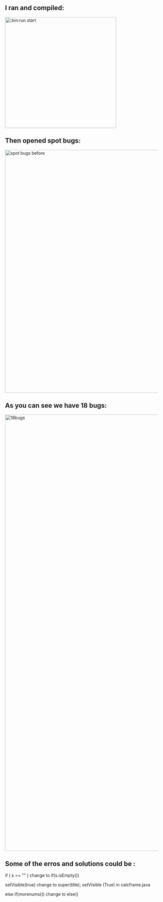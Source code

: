## I ran and compiled:
<img width="366" alt=":bin:run start" src="https://github.com/laithsurkhi2/seg3103_playground/assets/144931470/b41e7d18-abb0-435e-876d-d72def0c5c68">

## Then opened spot bugs:
<img width="802" alt="spot bugs before" src="https://github.com/laithsurkhi2/seg3103_playground/assets/144931470/b3c493fa-f937-47da-8ba1-1bed307df7c2">


## As you can see we have 18 bugs:

<img width="1440" alt="18bugs" src="https://github.com/laithsurkhi2/seg3103_playground/assets/144931470/ed87e6c8-4bbe-4467-bc4b-c48a3a354f6c">
  
  
  
## Some of the erros and solutions could be :

  if ( s == "" ) change to if(s.isEmpty())

  setVisible(true) change to  super(title); setVisible (True) in calcframe.java

  else if(morenums)()  change to else()
